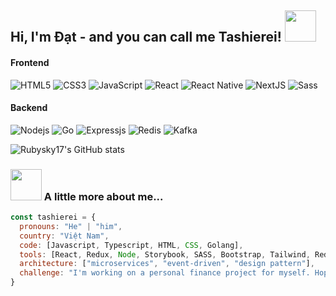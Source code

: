 <h2> Hi, I'm Đạt - and you can call me Tashierei! <img src="https://media.giphy.com/media/mGcNjsfWAjY5AEZNw6/giphy.gif" width="50"></h2>


#### Frontend
![HTML5](https://img.shields.io/badge/-HTML5-%23E44D27?style=flat-square&logo=html5&logoColor=ffffff)
![CSS3](https://img.shields.io/badge/-CSS3-%231572B6?style=flat-square&logo=css3)
![JavaScript](https://img.shields.io/badge/-JavaScript-%23F7DF1C?style=flat-square&logo=javascript&logoColor=000000&labelColor=%23F7DF1C&color=%23FFCE5A)
![React](https://img.shields.io/badge/-React-%23282C34?style=flat-square&logo=react)
![React Native](https://img.shields.io/badge/-ReactNative-%23282C34?style=flat-square&logo=react)
![NextJS](https://img.shields.io/badge/-NextJS-black?style=flat-square&logo=nextdotjs&logoColor=ffffff)
![Sass](https://img.shields.io/badge/-Sass-%23CC6699?style=flat-square&logo=sass&logoColor=ffffff)

#### Backend
![Nodejs](https://img.shields.io/badge/-Nodejs-black?style=flat-square&logo=Node.js)
![Go](https://img.shields.io/badge/-go-black?style=flat-square&logo=go)
![Expressjs](https://img.shields.io/badge/-Express-black?style=flat-square&logo=express)
![Redis](https://img.shields.io/badge/-redis-black?style=flat-square&logo=redis)
![Kafka](https://img.shields.io/badge/-apachekafka-black?style=flat-square&logo=apachekafka)

![Rubysky17's GitHub stats](https://github-readme-stats.vercel.app/api?username=rubysky17&show_icons=true)

### <img src="https://media.giphy.com/media/VgCDAzcKvsR6OM0uWg/giphy.gif" width="50"> A little more about me...  

```javascript
const tashierei = {
  pronouns: "He" | "him",
  country: "Việt Nam",
  code: [Javascript, Typescript, HTML, CSS, Golang],
  tools: [React, Redux, Node, Storybook, SASS, Bootstrap, Tailwind, Redis, MongoDB, Docker],
  architecture: ["microservices", "event-driven", "design pattern"],
  challenge: "I'm working on a personal finance project for myself. Hopefully, I can successfully accomplish it this year."
}
```
